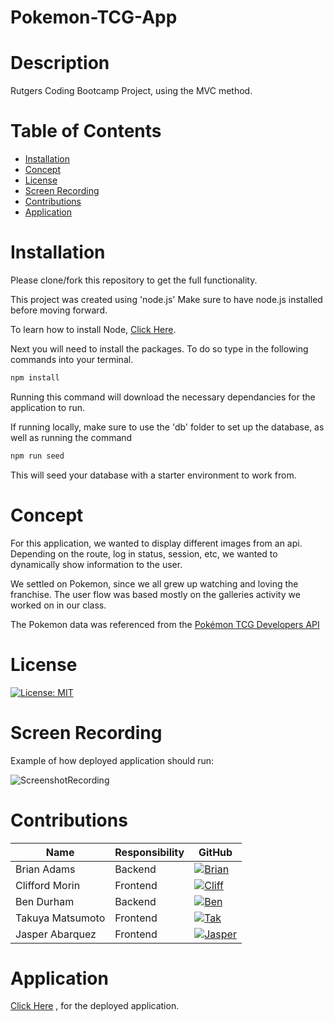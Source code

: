 # Pokemon-TCG-App

# Description

Rutgers Coding Bootcamp Project, using the MVC method.

# Table of Contents
  * [Installation](#Installation)
  * [Concept](#Concept)
  * [License](#License)
  * [Screen Recording](#Screen-Recording)
  * [Contributions](#Contributions)
  * [Application](#Application)


# Installation

Please clone/fork this repository to get the full functionality.

This project was created using 'node.js' Make sure to have node.js installed before moving forward.

To learn how to install Node, [Click Here](https://nodejs.org/en/download/package-manager/).

Next you will need to install the packages. To do so type in the following commands into your terminal.

```bash
npm install
```
Running this command will download the necessary dependancies for the application to run.

If running locally, make sure to use the 'db' folder to set up the database, as well as running the command

```bash
npm run seed
```

This will seed your database with a starter environment to work from.

# Concept

For this application, we wanted to display different images from an api. Depending on the route, log in status, session, etc, we wanted to dynamically show information to the user.

We settled on Pokemon, since we all grew up watching and loving the franchise. The user flow  was based mostly on the galleries activity we worked on in our class.

The Pokemon data was referenced from the [Pokémon TCG Developers API](https://pokemontcg.io)

# License

[![License: MIT](https://img.shields.io/badge/License-MIT-yellow.svg?style=flat-square)](https://github.com/thebadams/Pokemon-TCG-App/blob/development-trunk/LICENSE)

# Screen Recording

Example of how deployed application should run:

![ScreenshotRecording](./public/images/screenCapture/screenRecordPokemonApp.gif)

# Contributions


Name | Responsibility | GitHub
-------- | ---------- | ---------
Brian Adams | Backend | [![Brian](https://img.shields.io/badge/GitHub-Brian-FF7000.svg?style=flat-square&logo=github)](https://github.com/thebadams) 
Clifford Morin | Frontend | [![Cliff](https://img.shields.io/badge/GitHub-Clifford-1515CA.svg?style=flat-square&logo=github)](https://github.com/CliffordMorin)
Ben Durham  | Backend | [![Ben](https://img.shields.io/badge/GitHub-Ben-368016.svg?style=flat-square&logo=github)](https://github.com/bdurham227)
Takuya Matsumoto | Frontend | [![Tak](https://img.shields.io/badge/GitHub-Takuya-7F11C9.svg?style=flat-square&logo=github)](https://github.com/TakuyaMats)
Jasper Abarquez  | Frontend | [![Jasper](https://img.shields.io/badge/GitHub-Jasper-B01030.svg?style=flat-square&logo=github)](https://github.com/KuyaJasper) 


# Application

[Click Here](https://pokemon-deck-builder.herokuapp.com/) , for the deployed application.